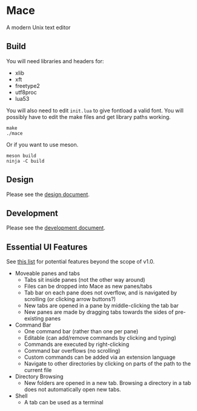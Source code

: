 # Mace
A modern Unix text editor

## Build

You will need libraries and headers for:

 - xlib
 - xft
 - freetype2
 - utf8proc
 - lua53
 
You will also need to edit `init.lua` to give fontload a valid font.
You will possibly have to edit the make files and get library paths working.


```
make
./mace
```

Or if you want to use meson.

```
meson build
ninja -C build
```

## Design
Please see the [design document](https://github.com/DandyHQ/mace/wiki/Design).

## Development
Please see the [development document](https://github.com/DandyHQ/mace/wiki/Development).

## Essential UI Features

See [this list](https://dandyhq.github.io/features.html) for potential features beyond the scope of v1.0.

* Moveable panes and tabs
  * Tabs sit inside panes (not the other way around)
  * Files can be dropped into Mace as new panes/tabs
  * Tab bar on each pane does not overflow, and is navigated by scrolling (or clicking arrow buttons?)
  * New tabs are opened in a pane by middle-clicking the tab bar
  * New panes are made by dragging tabs towards the sides of pre-existing panes
* Command Bar
  * One command bar (rather than one per pane)
  * Editable (can add/remove commands by clicking and typing)
  * Commands are executed by right-clicking
  * Command bar overflows (no scrolling)
  * Custom commands can be added via an extension language
  * Navigate to other directories by clicking on parts of the path to the current file
* Directory Browsing
  * New folders are opened in a new tab. Browsing a directory in a tab does not automatically open new tabs.
* Shell
  * A tab can be used as a terminal

